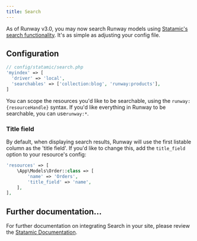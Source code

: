 ```yaml
---
title: Search
---
```


As of Runway v3.0, you may now search Runway models using [Statamic's search functionality](https://statamic.dev/search#overview). It's as simple as adjusting your config file.

## Configuration

```php
// config/statamic/search.php
'myindex' => [
  'driver' => 'local',
  'searchables' => ['collection:blog', 'runway:products'],
]
```

You can scope the resources you'd like to be searchable, using the `runway:{resourceHandle}` syntax. If you'd like everything in Runway to be searchable, you can use`runway:*`.

### Title field

By default, when displaying search results, Runway will use the first listable column as the 'title field'. If you'd like to change this, add the `title_field` option to your resource's config:

```php
'resources' => [
	\App\Models\Order::class => [
	    'name' => 'Orders',
		'title_field' => 'name',
	],
],
```

## Further documentation...

For further documentation on integrating Search in your site, please review the [Statamic Documentation](https://statamic.dev/search#overview).
